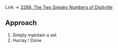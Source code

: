 Link -> [3289. The Two Sneaky Numbers of Digitville](https://leetcode.com/problems/the-two-sneaky-numbers-of-digitville/description/)

## Approach
1. Simply maintain a set
2. Hurray ! Done